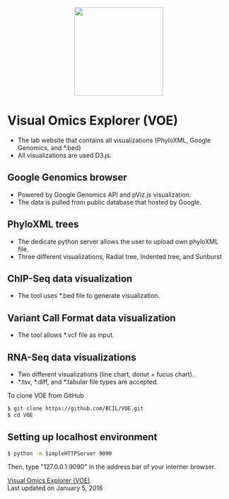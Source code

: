 <div style="text-align:center"><img src ="https://github.com/BCIL/PhyloD3/blob/master/Archive/BioITCore_logo/BioITCore_Logo_XL.png?raw=true" width=200 height=200/></div>

Visual Omics Explorer (VOE)
==================
- The lab website that contains all visualizations (PhyloXML, Google Genomics, and *.bed)
- All visualizations are used D3.js.

Google Genomics browser
---------------
- Powered by Google Genomics API and pViz.js visualization.
- The data is pulled from public database that hosted by Google.

PhyloXML trees
----------------
- The dedicate python server allows the user to upload own phyloXML file.
- Three different visualizations, Radial tree, Indented tree, and Sunburst

ChIP-Seq data visualization
---------------------------
- The tool uses *.bed file to generate visualization.

Variant Call Format data visualization
--------------------------------------
- The tool allows *.vcf file as input.

RNA-Seq data visualizations
--------------------------
- Two different visualizations (line chart, donut + fucus chart).
- *.tsv, *.diff, and *.tabular file types are accepted.

To clone VOE from GitHub
```bash
$ git clone https://github.com/BCIL/VOE.git
$ cd VOE
```

Setting up localhost environment
--------------------------------
```bash
$ python -m SimpleHTTPServer 9090
```
Then, type "127.0.0.1:9090" in the address bar of your interner browser.

[Visual Omics Explorer (VOE)](http://bcil.github.io/VOE/). <br>
Last updated on January 5, 2016
